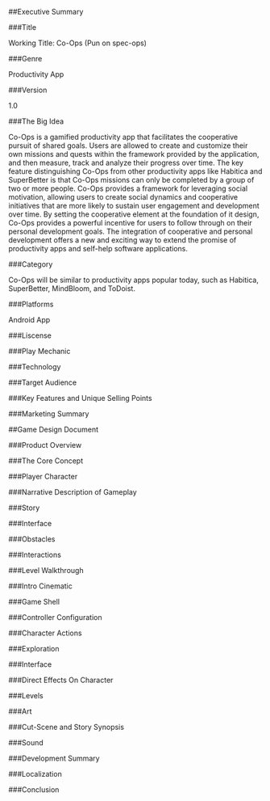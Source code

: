 ##Executive Summary

###Title

Working Title: Co-Ops (Pun on spec-ops)

###Genre

Productivity App

###Version

1.0

###The Big Idea

Co-Ops is a gamified productivity app that facilitates the cooperative pursuit of shared goals.  Users are allowed to create and customize their own missions and quests within the framework provided by the application, and then measure, track and analyze their progress over time.  The key feature distinguishing Co-Ops from other productivity apps like Habitica and SuperBetter is that Co-Ops missions can only be completed by a group of two or more people.  Co-Ops provides a framework for leveraging social motivation, allowing users to create social dynamics and cooperative initiatives that are more likely to sustain user engagement and development over time.  By setting the cooperative element at the foundation of it design, Co-Ops provides a powerful incentive for users to follow through on their personal development goals.  The integration of cooperative and personal development offers a new and exciting way to extend the promise of productivity apps and self-help software applications.

###Category

Co-Ops will be similar to productivity apps popular today, such as Habitica, SuperBetter, MindBloom, and ToDoist.

###Platforms

Android App

###Liscense

###Play Mechanic

###Technology

###Target Audience

###Key Features and Unique Selling Points

###Marketing Summary

##Game Design Document

###Product Overview

###The Core Concept

###Player Character

###Narrative Description of Gameplay

###Story

###Interface

###Obstacles

###Interactions

###Level Walkthrough

###Intro Cinematic

###Game Shell

###Controller Configuration

###Character Actions

###Exploration

###Interface

###Direct Effects On Character

###Levels

###Art

###Cut-Scene and Story Synopsis

###Sound

###Development Summary

###Localization

###Conclusion